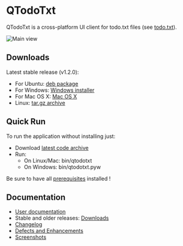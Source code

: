 # QTodoTxt

QTodoTxt is a cross-platform UI client for todo.txt files (see [todo.txt](http://todotxt.com)).

![Main view](https://github.com/mNantern/QTodoTxt/wiki/screenshots/QTodoTxt.png)

## Downloads

Latest stable release (v1.2.0):

- For Ubuntu: [deb package](http://dl.bintray.com/mnantern/deb/qtodotxt_1.2.0_all.deb)
- For Windows: [Windows installer](http://dl.bintray.com/mnantern/generic/qtodotxt_1.2.0.exe)
- For Mac OS X: [Mac OS X](dl.bintray.com/mnantern/generic/QTodoTxt.dmg)
- Linux: [tar.gz archive](https://github.com/mNantern/QTodoTxt/archive/1.2.0.tar.gz)

## Quick Run

To run the application without installing just:

* Download [latest code archive](https://github.com/mNantern/QTodoTxt/archive/master.zip)
* Run:
  * On Linux/Mac: bin/qtodotxt
  * On Windows: bin/qtodotxt.pyw
 
Be sure to have all [prerequisites](http://github.com/mNantern/QTodoTxt/wiki/User-documentation) installed !

## Documentation

- [User documentation](https://github.com/mNantern/QTodoTxt/wiki/User-documentation)
- Stable and older releases: [Downloads](https://github.com/mNantern/QTodoTxt/wiki/Releases)
- [Changelog](https://github.com/mNantern/QTodoTxt/wiki/Changelog)
- [Defects and Enhancements](https://github.com/mNantern/QTodoTxt/issues)
- [Screenshots](https://github.com/mNantern/QTodoTxt/wiki/Screenshots)
